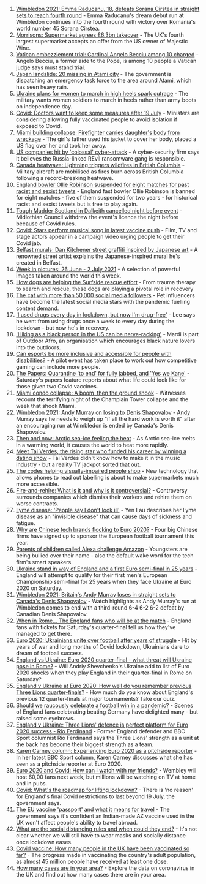 1. [Wimbledon 2021: Emma Raducanu, 18, defeats Sorana Cirstea in straight sets to reach fourth round](https://www.bbc.co.uk/sport/tennis/57706687) - Emma Raducanu's dream debut run at Wimbledon continues into the fourth round with victory over Romania's world number 45 Sorana Cirstea.
2. [Morrisons: Supermarket agrees £6.3bn takeover](https://www.bbc.co.uk/news/business-57705253) - The UK's fourth largest supermarket accepts an offer from the US owner of Majestic Wine.
3. [Vatican embezzlement trial: Cardinal Angelo Becciu among 10 charged](https://www.bbc.co.uk/news/world-europe-57706618) - Angelo Becciu, a former aide to the Pope, is among 10 people a Vatican judge says must stand trial.
4. [Japan landslide: 20 missing in Atami city](https://www.bbc.co.uk/news/world-asia-57704967) - The government is dispatching an emergency task force to the area around Atami, which has seen heavy rain.
5. [Ukraine plans for women to march in high heels spark outrage](https://www.bbc.co.uk/news/world-europe-57706617) - The military wants women soldiers to march in heels rather than army boots on independence day.
6. [Covid: Doctors want to keep some measures after 19 July](https://www.bbc.co.uk/news/uk-57703959) - Ministers are considering allowing fully vaccinated people to avoid isolation if exposed to Covid.
7. [Miami building collapse: Firefighter carries daughter's body from wreckage](https://www.bbc.co.uk/news/world-us-canada-57699656) - The girl's father used his jacket to cover her body, placed a US flag over her and took her away.
8. [US companies hit by 'colossal' cyber-attack](https://www.bbc.co.uk/news/world-us-canada-57703836) - A cyber-security firm says it believes the Russia-linked REvil ransomware gang is responsible.
9. [Canada heatwave: Lightning triggers wildfires in British Columbia](https://www.bbc.co.uk/news/world-us-canada-57703853) - Military aircraft are mobilised as fires burn across British Columbia following a record-breaking heatwave.
10. [England bowler Ollie Robinson suspended for eight matches for past racist and sexist tweets](https://www.bbc.co.uk/sport/cricket/57697159) - England fast bowler Ollie Robinson is banned for eight matches - five of them suspended for two years - for historical racist and sexist tweets but is free to play again.
11. [Tough Mudder Scotland in Dalkeith cancelled night before event](https://www.bbc.co.uk/news/uk-scotland-edinburgh-east-fife-57703084) - Midlothian Council withdrew the event's licence the night before because of Covid rules.
12. [Covid: Stars perform musical song in latest vaccine push](https://www.bbc.co.uk/news/uk-57702498) - Film, TV and stage actors appear in a campaign video urging people to get their Covid jab.
13. [Belfast murals: Dan Kitchener street graffiti inspired by Japanese art](https://www.bbc.co.uk/news/57663446) - A renowned street artist explains the Japanese-inspired mural he's created in Belfast.
14. [Week in pictures: 26 June - 2 July 2021](https://www.bbc.co.uk/news/in-pictures-57680063) - A selection of powerful images taken around the world this week.
15. [How dogs are helping the Surfside rescue effort](https://www.bbc.co.uk/news/world-us-canada-57703118) - From trauma therapy to search and rescue, these dogs are playing a pivotal role in recovery
16. [The cat with more than 50,000 social media followers](https://www.bbc.co.uk/news/world-asia-57678337) - Pet influencers have become the latest social media stars with the pandemic fuelling content demand.
17. ['I used drugs every day in lockdown, but now I'm drug-free'](https://www.bbc.co.uk/news/uk-57688961) - Lee says he went from using drugs once a week to every day during the lockdown - but now he's in recovery.
18. ['Hiking as a black person in the US can be nerve-racking'](https://www.bbc.co.uk/news/world-us-canada-57686681) - Mardi is part of Outdoor Afro, an organisation which encourages black nature lovers into the outdoors.
19. [Can esports be more inclusive and accessible for people with disabilities?](https://www.bbc.co.uk/news/newsbeat-57696675) - A pilot event has taken place to work out how competitive gaming can include more people.
20. [The Papers: Quarantine 'to end' for fully jabbed, and 'Yes we Kane'](https://www.bbc.co.uk/news/blogs-the-papers-57703809) - Saturday's papers feature reports about what life could look like for those given two Covid vaccines.
21. [Miami condo collapse: A boom, then the ground shook](https://www.bbc.co.uk/news/world-us-canada-57690165) - Witnesses recount the terrifying night of the Champlain Tower collapse and the week that shook Miami.
22. [Wimbledon 2021: Andy Murray on losing to Denis Shapovalov](https://www.bbc.co.uk/sport/tennis/57703444) - Andy Murray says he needs to weigh up "if all the hard work is worth it" after an encouraging run at Wimbledon is ended by Canada's Denis Shapovalov.
23. [Then and now: Arctic sea-ice feeling the heat](https://www.bbc.co.uk/news/science-environment-57650226) - As Arctic sea-ice melts in a warming world, it causes the world to heat more rapidly.
24. [Meet Tai Verdes, the rising star who funded his career by winning a dating show](https://www.bbc.co.uk/news/entertainment-arts-57685161) - Tai Verdes didn't know how to make it in the music industry - but a reality TV jackpot sorted that out.
25. [The codes helping visually-impaired people shop](https://www.bbc.co.uk/news/business-57679943) - New technology that allows phones to read out labelling is about to make supermarkets much more accessible.
26. [Fire-and-rehire: What is it and why is it controversial?](https://www.bbc.co.uk/news/business-57670287) - Controversy surrounds companies which dismiss their workers and rehire them on worse contracts.
27. [Lyme disease: 'People say I don't look ill'](https://www.bbc.co.uk/news/uk-scotland-glasgow-west-57693815) - Yen Lau describes her Lyme disease as an "invisible disease" that can cause days of sickness and fatigue.
28. [Why are Chinese tech brands flocking to Euro 2020?](https://www.bbc.co.uk/news/technology-57697509) - Four big Chinese firms have signed up to sponsor the European football tournament this year.
29. [Parents of children called Alexa challenge Amazon](https://www.bbc.co.uk/news/technology-57680173) - Youngsters are being bullied over their name - also the default wake word for the tech firm's smart speakers.
30. [Ukraine stand in way of England and a first Euro semi-final in 25 years](https://www.bbc.co.uk/sport/football/51198691) - England will attempt to qualify for their first men's European Championship semi-final for 25 years when they face Ukraine at Euro 2020 on Saturday.
31. [Wimbledon 2021: Britain's Andy Murray loses in straight sets to Canada's Denis Shapovalov](https://www.bbc.co.uk/sport/av/tennis/57703649) - Watch highlights as Andy Murray's run at Wimbledon comes to end with a third-round 6-4 6-2 6-2 defeat by Canadian Denis Shapovalov.
32. [When in Rome... The England fans who will be at the match](https://www.bbc.co.uk/news/uk-57652630) - England fans with tickets for Saturday's quarter-final tell us how they've managed to get there.
33. [Euro 2020: Ukrainians unite over football after years of struggle](https://www.bbc.co.uk/news/world-europe-57677177) - Hit by years of war and long months of Covid lockdown, Ukrainians dare to dream of football success.
34. [England vs Ukraine: Euro 2020 quarter-final - what threat will Ukraine pose in Rome?](https://www.bbc.co.uk/sport/football/57659833) - Will Andriy Shevchenko's Ukraine add to list of Euro 2020 shocks when they play England in their quarter-final in Rome on Saturday?
35. [England v Ukraine at Euro 2020: How well do you remember previous Three Lions quarter-finals?](https://www.bbc.co.uk/sport/football/57667397) - How much do you know about England's previous 12 quarter-finals at major tournaments? Take our quiz.
36. [Should we raucously celebrate a football win in a pandemic?](https://www.bbc.co.uk/news/uk-57664286) - Scenes of England fans celebrating beating Germany have delighted many - but raised some eyebrows.
37. [England v Ukraine: Three Lions' defence is perfect platform for Euro 2020 success - Rio Ferdinand](https://www.bbc.co.uk/sport/football/57684225) - Former England defender and BBC Sport columnist Rio Ferdinand says the Three Lions' strength as a unit at the back has become their biggest strength as a team.
38. [Karen Carney column: Experiencing Euro 2020 as a pitchside reporter](https://www.bbc.co.uk/sport/football/57660625) - In her latest BBC Sport column, Karen Carney discusses what she has seen as a pitchside reporter at Euro 2020.
39. [Euro 2020 and Covid: How can I watch with my friends?](https://www.bbc.co.uk/news/uk-57386719) - Wembley will host 60,00 fans next week, but millions will be watching on TV at home and in pubs.
40. [Covid: What's the roadmap for lifting lockdown?](https://www.bbc.co.uk/news/explainers-52530518) - There is 'no reason' for England's final Covid restrictions to last beyond 19 July, the government says.
41. [The EU vaccine 'passport' and what it means for travel](https://www.bbc.co.uk/news/explainers-57665765) - The government says it's confident an Indian-made AZ vaccine used in the UK won't affect people's ability to travel abroad.
42. [What are the social distancing rules and when could they end?](https://www.bbc.co.uk/news/uk-51506729) - It's not clear whether we will still have to wear masks and socially distance once lockdown eases.
43. [Covid vaccine: How many people in the UK have been vaccinated so far?](https://www.bbc.co.uk/news/health-55274833) - The progress made in vaccinating the country's adult population, as almost 45 million people have received at least one dose.
44. [How many cases are in your area?](https://www.bbc.co.uk/news/uk-51768274) - Explore the data on coronavirus in the UK and find out how many cases there are in your area.
